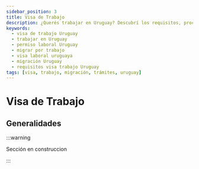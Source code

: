 ```yaml
---
sidebar_position: 3
title: Visa de Trabajo
description: ¿Querés trabajar en Uruguay? Descubrí los requisitos, procedimientos y consideraciones clave para solicitar la visa de trabajo siendo extranjero.
keywords:
  - visa de trabajo Uruguay
  - trabajar en Uruguay
  - permiso laboral Uruguay
  - migrar por trabajo
  - visa laboral uruguaya
  - migración Uruguay
  - requisitos visa trabajo Uruguay
tags: [visa, trabajo, migración, trámites, uruguay]
---
```


# Visa de Trabajo

## Generalidades

:::warning

Sección en construccion

:::
